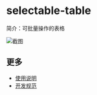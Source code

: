 # selectable-table

简介：可批量操作的表格

![截图](https://img.alicdn.com/tfs/TB19Y4Ff5qAXuNjy1XdXXaYcVXa-1017-655.png)

## 更多

* [使用说明](http://gitlab.alibaba-inc.com/ice/notes/issues/830)
* [开发规范](http://gitlab.alibaba-inc.com/ice/notes/issues/830)

